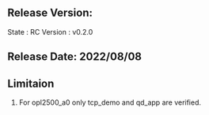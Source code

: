 ## Release Version:
State : RC
Version : v0.2.0

## Release Date: 2022/08/08

## Limitaion
1. For opl2500_a0 only tcp_demo and qd_app are verified.